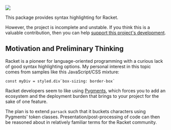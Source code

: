 [![](https://img.shields.io/badge/%E2%99%A5-Support%20Ethical%20Software-red)][subscribe]

This package provides syntax highlighting for Racket.

However, the project is incomplete and unstable. If you think this is
a valuable contribution, then you can help [support this project's
development][subscribe].

## Motivation and Preliminary Thinking
Racket is a pioneer for language-oriented programming with a curious
lack of good syntax highlighting options. My personal interest in this
topic comes from samples like this JavaScript/CSS mixture:

```
const myDiv = styled.div`box-sizing: border-box`
```

Racket developers seem to like using [Pygments][], which forces you to
add an ecosystem and the deployment burden that brings to your project
for the sake of one feature.

The plan is to extend `parsack` such that it buckets characters using
Pygments' token classes. Presentation/post-processing of code can then
be reasoned about in relatively familiar terms for the Racket community.

[Pygments]: https://pygments.org/
[subscribe]: https://sagegerard.com/subscribe.html
